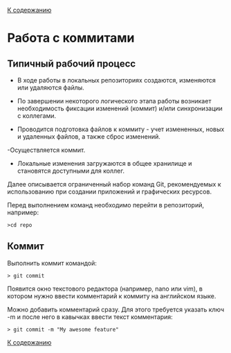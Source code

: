 [К содержанию](../../../)
# Работа с коммитами

## Типичный рабочий процесс

  - В ходе работы в локальных репозиториях создаются, изменяются или удаляются файлы.

  - По завершении некоторого логического этапа работы возникает необходимость фиксации изменений (коммит) и/или синхронизации с коллегами.

  - Проводится подготовка файлов к коммиту - учет измененных, новых и удаленных файлов, а также сброс изменений.

   -Осуществляется коммит.

  - Локальные изменения загружаются в общее хранилище и становятся доступными для коллег.

Далее описывается ограниченный набор команд Git, рекомендуемых к использованию при создании приложений и графических ресурсов.

Перед выполнением команд необходимо перейти в репозиторий, например:

    >cd repo

## Коммит

Выполнить коммит командой:

    > git commit

Появится окно текстового редактора (например, nano или vim), в котором нужно ввести комментарий к коммиту на английском языке.

Можно добавить комментарий сразу. Для этого требуется указать ключ -m и после него в кавычках ввести текст комментария: 

    > git commit -m "My awesome feature"

[К содержанию](../../../)